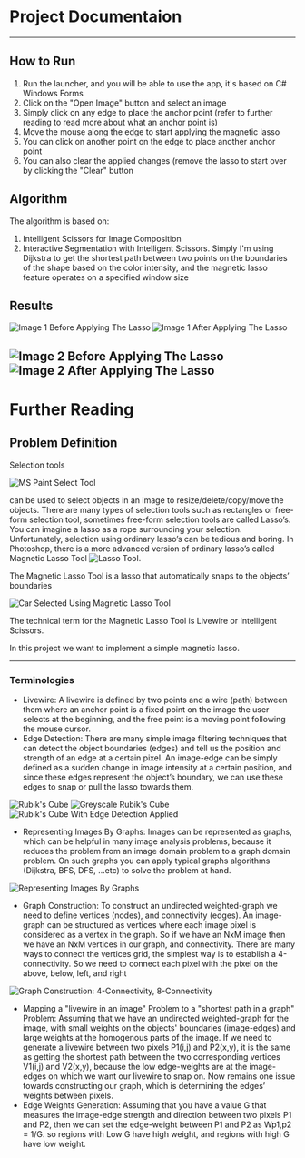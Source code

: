 # Project Documentaion
---
## How to Run
1. Run the launcher, and you will be able to use the app, it's based on C# Windows Forms
2. Click on the "Open Image" button and select an image
3. Simply click on any edge to place the anchor point (refer to further reading to read more about what an anchor point is)
4. Move the mouse along the edge to start applying the magnetic lasso
5. You can click on another point on the edge to place another anchor point
6. You can also clear the applied changes (remove the lasso to start over by clicking the "Clear" button

## Algorithm
The algorithm is based on:
1. Intelligent Scissors for Image Composition
2. Interactive Segmentation with Intelligent Scissors. Simply I'm using Dijkstra to get the shortest path between two points on the boundaries of the shape based on the color intensity, and the magnetic lasso feature operates on a specified window size

## Results
![Image 1 Before Applying The Lasso](https://github.com/Amr-Wael-Dev/Algorithms-IntelligentScissors/blob/main/Resources/res1.jpg)
![Image 1 After Applying The Lasso](https://github.com/Amr-Wael-Dev/Algorithms-IntelligentScissors/blob/main/Resources/res2.jpg)

![Image 2 Before Applying The Lasso](https://github.com/Amr-Wael-Dev/Algorithms-IntelligentScissors/blob/main/Resources/res3.jpg)
![Image 2 After Applying The Lasso](https://github.com/Amr-Wael-Dev/Algorithms-IntelligentScissors/blob/main/Resources/res4.jpg)
---
# Further Reading
## Problem Definition
Selection tools

![MS Paint Select Tool](https://github.com/Amr-Wael-Dev/Algorithms-IntelligentScissors/blob/main/Resources/2.png)

can be used to select objects in an image to resize/delete/copy/move the objects. There are many types of selection tools such as rectangles or free-form selection tool, sometimes free-form selection tools are called Lasso’s. You can imagine a lasso as a rope surrounding your selection. Unfortunately, selection using ordinary lasso’s can be tedious and boring. In Photoshop, there is a more advanced version of ordinary lasso’s called Magnetic Lasso Tool ![Lasso Tool](https://github.com/Amr-Wael-Dev/Algorithms-IntelligentScissors/blob/main/Resources/1.gif).

The Magnetic Lasso Tool is a lasso that automatically snaps to the objects’ boundaries

![Car Selected Using Magnetic Lasso Tool](https://github.com/Amr-Wael-Dev/Algorithms-IntelligentScissors/blob/main/Resources/3.jpg)

The technical term for the Magnetic Lasso Tool is Livewire or Intelligent Scissors.

In this project we want to implement a simple magnetic lasso.

---

### Terminologies
- Livewire: A livewire is defined by two points and a wire (path) between them where an anchor point is a fixed point on the image the user selects at the beginning, and the free point is a moving point following the mouse cursor.
- Edge Detection: There are many simple image filtering techniques that can detect the object boundaries (edges) and tell us the position and strength of an edge at a certain pixel. An image-edge can be simply defined as a sudden change in image intensity at a certain position, and since these edges represent the object’s boundary, we can use these edges to snap or pull the lasso towards them.

![Rubik's Cube](https://github.com/Amr-Wael-Dev/Algorithms-IntelligentScissors/blob/main/Resources/4.png)
![Greyscale Rubik's Cube](https://github.com/Amr-Wael-Dev/Algorithms-IntelligentScissors/blob/main/Resources/5.png)
![Rubik's Cube With Edge Detection Applied](https://github.com/Amr-Wael-Dev/Algorithms-IntelligentScissors/blob/main/Resources/6.png)

- Representing Images By Graphs: Images can be represented as graphs, which can be helpful in many image analysis problems, because it reduces the problem from an image domain problem to a graph domain problem. On such graphs you can apply typical graphs algorithms (Dijkstra, BFS, DFS, …etc) to solve the problem at hand.

![Representing Images By Graphs](https://github.com/Amr-Wael-Dev/Algorithms-IntelligentScissors/blob/main/Resources/7.gif)

- Graph Construction:	To construct an undirected weighted-graph we need to define vertices (nodes), and	connectivity (edges). An image-graph can be structured as vertices where each image pixel is considered as a vertex in the graph. So if we have an NxM image then we have an NxM vertices in our graph, and connectivity. There are many ways to connect the vertices grid, the simplest way is to establish a 4-connectivity. So we need to connect each pixel with the pixel on the above, below, left, and right

![Graph Construction: 4-Connectivity, 8-Connectivity](https://github.com/Amr-Wael-Dev/Algorithms-IntelligentScissors/blob/main/Resources/8.png)

- Mapping a "livewire in an image" Problem to a "shortest path in a graph" Problem: Assuming that we have an undirected weighted-graph for the image, with small weights on the objects' boundaries (image-edges) and large weights at the homogenous parts of the image.	If we need to generate a livewire between two pixels P1(i,j) and P2(x,y), it is the same as getting the shortest path between the two corresponding vertices V1(i,j) and V2(x,y), because the low edge-weights are at the image-edges on which we want our livewire to snap on.	Now remains one issue towards constructing our graph, which is determining the edges’ weights between pixels.
- Edge Weights Generation: Assuming that you have a value G that measures the image-edge strength and direction between two pixels P1 and P2, then we can set the edge-weight between P1 and P2 as Wp1,p2 = 1/G. so regions with Low G have high weight, and regions with high G have low weight.

